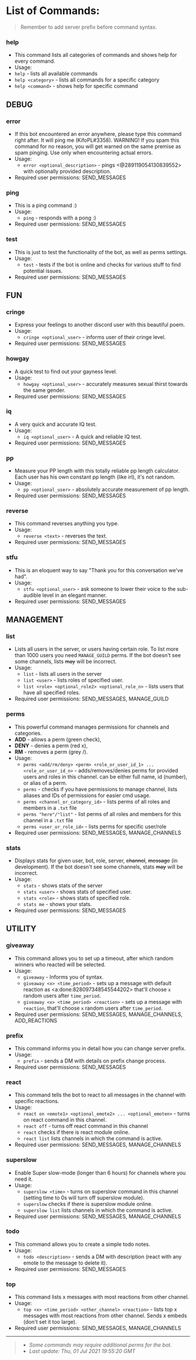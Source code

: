 # List of Commands:
> Remember to add server prefix before command syntax.

### help

- This command lists all categories of commands and shows help for every command.
- Usage:
- `help` - lists all available commands
- `help <category>` - lists all commands for a specific category
- `help <command>` - shows help for specific command
## DEBUG

### error

- If this bot encountered an error anywhere, please type this command right after. It will ping me (KifoPL#3358).
WARNING! If you spam this command for no reason, you will get warned on the same premise as spam pinging. Use only when encountering actual errors.
- Usage:
	- `error <optional_description>` - pings <@289119054130839552> with optionally provided description.
- Required user permissions: SEND_MESSAGES

### ping

- This is a ping command :)
- Usage:
	- `ping` - responds with a pong :)
- Required user permissions: SEND_MESSAGES

### test

- This is just to test the functionality of the bot, as well as perms settings.
- Usage:
	- `test` - tests if the bot is online and checks for various stuff to find potential issues.
- Required user permissions: SEND_MESSAGES

## FUN

### cringe

- Express your feelings to another discord user with this beautiful poem.
- Usage:
	- `cringe <optional_user>` - informs user of their cringe level.
- Required user permissions: SEND_MESSAGES

### howgay

- A quick test to find out your gayness level.
- Usage:
	- `howgay <optional_user>` - accurately measures sexual thirst towards the same gender.
- Required user permissions: SEND_MESSAGES

### iq

- A very quick and accurate IQ test.
- Usage:
	- `iq <optional_user>` - A quick and reliable IQ test.
- Required user permissions: SEND_MESSAGES

### pp

- Measure your PP length with this totally reliable pp length calculator. Each user has his own constant pp length (like irl), it's not random.
- Usage:
	- `pp <optional_user>` - absolutely accurate measurement of pp length.
- Required user permissions: SEND_MESSAGES

### reverse

- This command reverses anything you type.
- Usage:
	- `reverse <text>` - reverses the text.
- Required user permissions: SEND_MESSAGES

### stfu

- This is an eloquent way to say "Thank you for this conversation we've had".
- Usage:
	- `stfu <optional_user>` - ask someone to lower their voice to the sub-audible level in an elegant manner.
- Required user permissions: SEND_MESSAGES

## MANAGEMENT

### list

- Lists all users in the server, or users having certain role.
To list more than 1000 users you need `MANAGE_GUILD` perms.
If the bot doesn't see some channels, lists ~~may~~ will be incorrect.
- Usage:
	- `list` - lists all users in the server
	- `list <user>` - lists roles of specified user.
	- `list <role> <optional_role2> <optional_role_n>` - lists users that have all specified roles.
- Required user permissions: SEND_MESSAGES, MANAGE_GUILD

### perms

- This powerful command manages permissions for channels and categories.
- **ADD** - allows a perm (green check), 
- **DENY** - denies a perm (red x),
- **RM** - removes a perm (grey /).
- Usage:
	- `perms <add/rm/deny> <perm> <role_or_user_id_1> ... <role_or_user_id_n>` - adds/removes/denies perms for provided users and roles in this channel. <perm> can be either full name, id (number), or alias of a perm.
	- `perms` - checks if you have permissions to manage channel, lists aliases and IDs of permissions for easier cmd usage.
	- `perms <channel_or_category_id>` - lists perms of all roles and members in a `.txt` file
	- `perms "here"/"list"` - list perms of all roles and members for this channel in a `.txt` file
	- `perms <user_or_role_id>` - lists perms for specific user/role
- Required user permissions: SEND_MESSAGES, MANAGE_CHANNELS

### stats

- Displays stats for given user, bot, role, server, ~~channel~~, ~~message~~ (in development).
If the bot doesn't see some channels, stats ~~may~~ will be incorrect.
- Usage:
	- `stats` - shows stats of the server
	- `stats <user>` - shows stats of specified user.
	- `stats <role>` - shows stats of specified role.
	- `stats me` - shows your stats.
- Required user permissions: SEND_MESSAGES

## UTILITY

### giveaway

- This command allows you to set up a timeout, after which random winners who reacted will be selected.
- Usage:
	- `giveaway` - Informs you of syntax.
	- `giveaway <x> <time_period>` - sets up a message with default reaction as <a:done:828097348545544202> that'll choose `x` random users after `time_period`.
	- `giveaway <x> <time_period> <reaction>` - sets up a message with `reaction`, that'll choose `x` random users after `time_period`.
- Required user permissions: SEND_MESSAGES, MANAGE_CHANNELS, ADD_REACTIONS

### prefix

- This command informs you in detail how you can change server prefix.
- Usage:
	- `prefix` - sends a DM with details on prefix change process.
- Required user permissions: SEND_MESSAGES

### react

- This command tells the bot to react to all messages in the channel with specific reactions.
- Usage:
	- `react on <emote1> <optional_emote2> ... <optional_emoten>` - turns on react command in this channel.
	- `react off` - turns off react command in this channel
	- `react` checks if there is react module online.
	- `react list` lists channels in which the command is active.
- Required user permissions: SEND_MESSAGES, MANAGE_CHANNELS

### superslow

- Enable Super slow-mode (longer than 6 hours) for channels where you need it.
- Usage:
	- `superslow <time>` - turns on superslow command in this channel (setting time to 0s will turn off superslow module). 
	- `superslow` checks if there is superslow module online.
	- `superslow list` lists channels in which the command is active.
- Required user permissions: SEND_MESSAGES, MANAGE_CHANNELS

### todo

- This command allows you to create a simple todo notes.
- Usage:
	- `todo <description>` - sends a DM with description (react with any emote to the message to delete it).
- Required user permissions: SEND_MESSAGES

### top

- This command lists x messages with most reactions from other channel.
- Usage:
	- `top <x> <time_period> <other_channel> <reaction>` - lists top x messages with most reactions from other channel. Sends x embeds (don't set it too large).
- Required user permissions: SEND_MESSAGES, MANAGE_CHANNELS

<hr/>

> - *Some commands may require additional perms for the bot.*
> - *Last update: Thu, 01 Jul 2021 19:55:20 GMT*